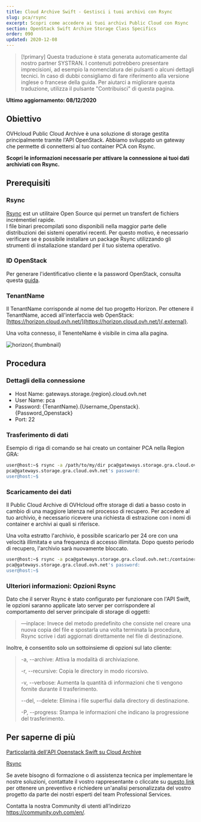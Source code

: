 ```yaml
---
title: Cloud Archive Swift - Gestisci i tuoi archivi con Rsync
slug: pca/rsync
excerpt: Scopri come accedere ai tuoi archivi Public Cloud con Rsync
section: OpenStack Swift Archive Storage Class Specifics
order: 090
updated: 2020-12-08
---
```


> [!primary]
> Questa traduzione è stata generata automaticamente dal nostro partner SYSTRAN. I contenuti potrebbero presentare imprecisioni, ad esempio la nomenclatura dei pulsanti o alcuni dettagli tecnici. In caso di dubbi consigliamo di fare riferimento alla versione inglese o francese della guida. Per aiutarci a migliorare questa traduzione, utilizza il pulsante "Contribuisci" di questa pagina.
>

**Ultimo aggiornamento: 08/12/2020**

## Obiettivo

OVHcloud Public Cloud Archive è una soluzione di storage gestita principalmente tramite l'API OpenStack. Abbiamo sviluppato un gateway che permette di connettersi al tuo container PCA con Rsync.

**Scopri le informazioni necessarie per attivare la connessione ai tuoi dati archiviati con Rsync.**

## Prerequisiti

### Rsync

[Rsync](https://rsync.samba.org/) est un utilitaire Open Source qui permet un transfert de fichiers incrémentiel rapide.<br>
I file binari precompilati sono disponibili nella maggior parte delle distribuzioni dei sistemi operativi recenti. Per questo motivo, è necessario verificare se è possibile installare un package Rsync utilizzando gli strumenti di installazione standard per il tuo sistema operativo.

### ID OpenStack

Per generare l'identificativo cliente e la password OpenStack, consulta questa [guida](https://docs.ovh.com/it/public-cloud/horizon/).

### TenantName

Il TenantName corrisponde al nome del tuo progetto Horizon. Per ottenere il TenantName, accedi all'interfaccia web OpenStack: [https://horizon.cloud.ovh.net/](https://horizon.cloud.ovh.net/){.external}.

Una volta connesso, il TenenteName è visibile in cima alla pagina.

![horizon](images/image1.png){.thumbnail}

## Procedura

### Dettagli della connessione

- Host Name: gateways.storage.{region}.cloud.ovh.net
- User Name: pca
- Password: {TenantName}.{Username_Openstack}.{Password_Openstack}
- Port: 22

### Trasferimento di dati

Esempio di riga di comando se hai creato un container PCA nella Region GRA:

```bash
user@host:~$ rsync -a /path/to/my/dir pca@gateways.storage.gra.cloud.ovh.net:/container
pca@gateways.storage.gra.cloud.ovh.net's password:
user@host:~$
```

### Scaricamento dei dati

Il Public Cloud Archive di OVHcloud offre storage di dati a basso costo in cambio di una maggiore latenza nel processo di recupero. Per accedere al tuo archivio, è necessario ricevere una richiesta di estrazione con i nomi di container e archivi ai quali si riferisce.

Una volta estratto l'archivio, è possibile scaricarlo per 24 ore con una velocità illimitata e una frequenza di accesso illimitata. Dopo questo periodo di recupero, l'archivio sarà nuovamente bloccato.

```bash
user@host:~$ rsync -a pca@gateways.storage.gra.cloud.ovh.net:/container
pca@gateways.storage.gra.cloud.ovh.net's password:
user@host:~$
```

### Ulteriori informazioni: Opzioni Rsync

Dato che il server Rsync è stato configurato per funzionare con l'API Swift, le opzioni saranno applicate lato server per corrispondere al comportamento del server principale di storage di oggetti:

> —inplace: Invece del metodo predefinito che consiste nel creare una nuova copia del file e spostarla una volta terminata la procedura, Rsync scrive i dati aggiornati direttamente nel file di destinazione.
>

Inoltre, è consentito solo un sottoinsieme di opzioni sul lato cliente:

> -a, --archive: Attiva la modalità di archiviazione.
>
> -r, --recursive: Copia le directory in modo ricorsivo.
>
> -v, --verbose: Aumenta la quantità di informazioni che ti vengono fornite durante il trasferimento.
>
> --del, --delete: Elimina i file superflui dalla directory di destinazione.
>
> -P, --progress: Stampa le informazioni che indicano la progressione del trasferimento.


## Per saperne di più

[Particolarità dell'API Openstack Swift su Cloud Archive](https://docs.ovh.com/gb/en/storage/pca/api/)

[Rsync](https://linux.die.net/man/1/rsync)

Se avete bisogno di formazione o di assistenza tecnica per implementare le nostre soluzioni, contattate il vostro rappresentante o cliccate su [questo link](https://www.ovhcloud.com/it/professional-services/) per ottenere un preventivo e richiedere un'analisi personalizzata del vostro progetto da parte dei nostri esperti del team Professional Services.

Contatta la nostra Community di utenti all’indirizzo <https://community.ovh.com/en/>.
